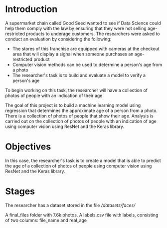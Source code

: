 # Introduction
A supermarket chain called Good Seed wanted to see if Data Science could help them comply with the law by ensuring that they were not selling age-restricted products to underage customers. The researchers were asked to conduct an evaluation by considering the following:
- The stores of this franchise are equipped with cameras at the checkout area that will display a signal when someone purchases an age-restricted product
- Computer vision methods can be used to determine a person's age from a photo
- The researcher's task is to build and evaluate a model to verify a person's age

To begin working on this task, the researcher will have a collection of photos of people with an indication of their age.

The goal of this project is to build a machine learning model using regression that determines the approximate age of a person from a photo. There is a collection of photos of people that show their age. Analysis is carried out on the collection of photos of people with an indication of age using computer vision using ResNet and the Keras library.

# Objectives
In this case, the researcher's task is to create a model that is able to predict the age of a collection of photos of people using computer vision using ResNet and the Keras library.

# Stages
The researcher has a dataset stored in the file */datasets/faces/*

A final_files folder with 7.6k photos. A labels.csv file with labels, consisting of two columns: file_name and real_age